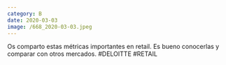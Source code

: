 ```yaml
--- 
category: B 
date: 2020-03-03 
image: /668_2020-03-03.jpeg 
--- 
```


Os comparto estas métricas importantes en retail. Es bueno conocerlas y comparar con otros mercados. #DELOITTE #RETAIL